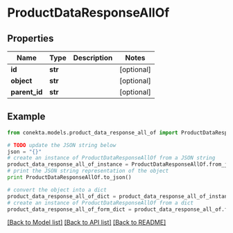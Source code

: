 # ProductDataResponseAllOf


## Properties
Name | Type | Description | Notes
------------ | ------------- | ------------- | -------------
**id** | **str** |  | [optional] 
**object** | **str** |  | [optional] 
**parent_id** | **str** |  | [optional] 

## Example

```python
from conekta.models.product_data_response_all_of import ProductDataResponseAllOf

# TODO update the JSON string below
json = "{}"
# create an instance of ProductDataResponseAllOf from a JSON string
product_data_response_all_of_instance = ProductDataResponseAllOf.from_json(json)
# print the JSON string representation of the object
print ProductDataResponseAllOf.to_json()

# convert the object into a dict
product_data_response_all_of_dict = product_data_response_all_of_instance.to_dict()
# create an instance of ProductDataResponseAllOf from a dict
product_data_response_all_of_form_dict = product_data_response_all_of.from_dict(product_data_response_all_of_dict)
```
[[Back to Model list]](../README.md#documentation-for-models) [[Back to API list]](../README.md#documentation-for-api-endpoints) [[Back to README]](../README.md)


